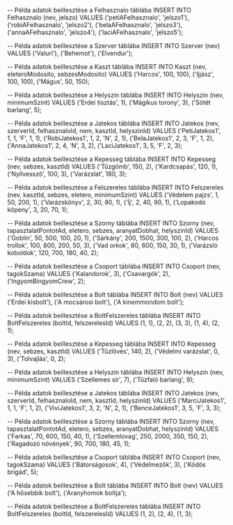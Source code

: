 -- Példa adatok beillesztése a Felhasznalo táblába
INSERT INTO Felhasznalo (nev, jelszo) VALUES
('petiAFelhasznalo', 'jelszo1'),
('robiAFelhasznalo', 'jelszo2'),
('belaAFelhasznalo', 'jelszo3'),
('annaAFelhasznalo', 'jelszo4'),
('laciAFelhasznalo', 'jelszo5');

-- Példa adatok beillesztése a Szerver táblába
INSERT INTO Szerver (nev) VALUES
('Valuri'),
('Behemot'),
('Elvendur');

-- Példa adatok beillesztése a Kaszt táblába
INSERT INTO Kaszt (nev, eleteroModosito, sebzesModosito) VALUES
('Harcos', 100, 100),
('Ijjász', 100, 100),
('Mágus', 50, 150);

-- Példa adatok beillesztése a Helyszin táblába
INSERT INTO Helyszin (nev, minimumSzint) VALUES
('Erdei tisztás', 1),
('Mágikus torony', 3),
('Sötét barlang', 5);

-- Példa adatok beillesztése a Jatekos táblába
INSERT INTO Jatekos (nev, szerverId, felhasznaloId, nem, kasztId, helyszinId) VALUES
('PetiJatekos1', 1, 1, 'F', 1, 1),
('RobiJatekos1', 1, 2, 'N', 2, 1),
('BelaJatekos1', 2, 3, 'F', 1, 2),
('AnnaJatekos1', 2, 4, 'N', 3, 2),
('LaciJatekos1', 3, 5, 'F', 2, 3);

-- Példa adatok beillesztése a Kepesseg táblába
INSERT INTO Kepesseg (nev, sebzes, kasztId) VALUES
('Tűzgömb', 150, 2),
('Kardcsapás', 120, 1),
('Nyílvessző', 100, 3),
('Varázslat', 180, 3);

-- Példa adatok beillesztése a Felszereles táblába
INSERT INTO Felszereles (nev, kasztId, sebzes, eletero, minimumSzint) VALUES
('Védelem pajzs', 1, 50, 200, 1),
('Varázskönyv', 2, 30, 80, 1),
('Íj', 2, 40, 90, 1),
('Lopakodó köpeny', 3, 20, 70, 1);

-- Példa adatok beillesztése a Szorny táblába
INSERT INTO Szorny (nev, tapasztalatPontotAd, eletero, sebzes, aranyatDobhat, helyszinId) VALUES
('Goblin', 50, 500, 100, 20, 1),
('Sárkány', 200, 1500, 300, 100, 2),
('Harcos trollok', 100, 800, 200, 50, 3),
('Vad orkok', 80, 600, 150, 30, 1),
('Varázsló koboldok', 120, 700, 180, 40, 2);

-- Példa adatok beillesztése a Csoport táblába
INSERT INTO Csoport (nev, tagokSzama) VALUES
('Kalandorok', 3),
('Csavargók', 2),
('IngyomBingyomCrew', 2);

-- Példa adatok beillesztése a Bolt táblába
INSERT INTO Bolt (nev) VALUES
('Erdei kisbolt'),
('A mocsárosi bolt'),
('A kinemmondom bolt');

-- Példa adatok beillesztése a BoltFelszereles táblába
INSERT INTO BoltFelszereles (boltId, felszerelesId) VALUES
(1, 1),
(2, 2),
(3, 3),
(1, 4),
(2, 1);

-- Példa adatok beillesztése a Kepesseg táblába
INSERT INTO Kepesseg (nev, sebzes, kasztId) VALUES
('Tűzlövés', 140, 2),
('Védelmi varázslat', 0, 3),
('Tolvajlás', 0, 2);

-- Példa adatok beillesztése a Helyszin táblába
INSERT INTO Helyszin (nev, minimumSzint) VALUES
('Szellemes sír', 7),
('Tűzfaló barlang', 9);

-- Példa adatok beillesztése a Jatekos táblába
INSERT INTO Jatekos (nev, szerverId, felhasznaloId, nem, kasztId, helyszinId) VALUES
('MarciJatekos1', 1, 1, 'F', 1, 2),
('ViviJatekos1', 3, 2, 'N', 2, 1),
('BenceJatekos1', 3, 5, 'F', 3, 3);

-- Példa adatok beillesztése a Szorny táblába
INSERT INTO Szorny (nev, tapasztalatPontotAd, eletero, sebzes, aranyatDobhat, helyszinId) VALUES
('Farkas', 70, 600, 150, 40, 1),
('Szellemlovag', 250, 2000, 350, 150, 2),
('Ragadozó növények', 90, 700, 180, 45, 1);

-- Példa adatok beillesztése a Csoport táblába
INSERT INTO Csoport (nev, tagokSzama) VALUES
('Bátorságosok', 4),
('Védelmezők', 3),
('Ködös brigád', 5);

-- Példa adatok beillesztése a Bolt táblába
INSERT INTO Bolt (nev) VALUES
('A hősebbik bolt'),
('Aranyhomok boltja');

-- Példa adatok beillesztése a BoltFelszereles táblába
INSERT INTO BoltFelszereles (boltId, felszerelesId) VALUES
(1, 2),
(2, 4),
(1, 3);

